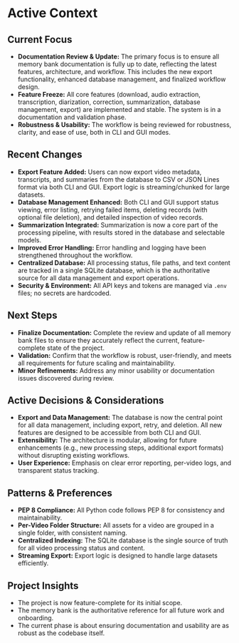 # Active Context

## Current Focus

- **Documentation Review & Update:** The primary focus is to ensure all memory bank documentation is fully up to date, reflecting the latest features, architecture, and workflow. This includes the new export functionality, enhanced database management, and finalized workflow design.
- **Feature Freeze:** All core features (download, audio extraction, transcription, diarization, correction, summarization, database management, export) are implemented and stable. The system is in a documentation and validation phase.
- **Robustness & Usability:** The workflow is being reviewed for robustness, clarity, and ease of use, both in CLI and GUI modes.

## Recent Changes

- **Export Feature Added:** Users can now export video metadata, transcripts, and summaries from the database to CSV or JSON Lines format via both CLI and GUI. Export logic is streaming/chunked for large datasets.
- **Database Management Enhanced:** Both CLI and GUI support status viewing, error listing, retrying failed items, deleting records (with optional file deletion), and detailed inspection of video records.
- **Summarization Integrated:** Summarization is now a core part of the processing pipeline, with results stored in the database and selectable models.
- **Improved Error Handling:** Error handling and logging have been strengthened throughout the workflow.
- **Centralized Database:** All processing status, file paths, and text content are tracked in a single SQLite database, which is the authoritative source for all data management and export operations.
- **Security & Environment:** All API keys and tokens are managed via `.env` files; no secrets are hardcoded.

## Next Steps

- **Finalize Documentation:** Complete the review and update of all memory bank files to ensure they accurately reflect the current, feature-complete state of the project.
- **Validation:** Confirm that the workflow is robust, user-friendly, and meets all requirements for future scaling and maintainability.
- **Minor Refinements:** Address any minor usability or documentation issues discovered during review.

## Active Decisions & Considerations

- **Export and Data Management:** The database is now the central point for all data management, including export, retry, and deletion. All new features are designed to be accessible from both CLI and GUI.
- **Extensibility:** The architecture is modular, allowing for future enhancements (e.g., new processing steps, additional export formats) without disrupting existing workflows.
- **User Experience:** Emphasis on clear error reporting, per-video logs, and transparent status tracking.

## Patterns & Preferences

- **PEP 8 Compliance:** All Python code follows PEP 8 for consistency and maintainability.
- **Per-Video Folder Structure:** All assets for a video are grouped in a single folder, with consistent naming.
- **Centralized Indexing:** The SQLite database is the single source of truth for all video processing status and content.
- **Streaming Export:** Export logic is designed to handle large datasets efficiently.

## Project Insights

- The project is now feature-complete for its initial scope.
- The memory bank is the authoritative reference for all future work and onboarding.
- The current phase is about ensuring documentation and usability are as robust as the codebase itself.

